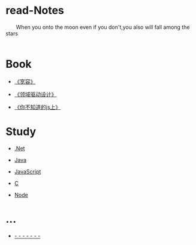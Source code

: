 # read-Notes 

&nbsp;&nbsp;&nbsp;&nbsp;&nbsp;&nbsp;&nbsp;When you onto the moon even if you don't,you also will fall among the stars</br>
 &nbsp;&nbsp;&nbsp;&nbsp;&nbsp;&nbsp;&nbsp;

#  Book
*  [《宽容》](./book/宽容.md)

*  [《领域驱动设计》](./book/领域驱动设计.md)

*  [《你不知道的js上》](./book/你不知道的JS上.md)


# Study

*  [.Net](./vedio/.Net.md)

*  [Java](./vedio/java.md)

*  [JavaScript](./vedio/JavaScript.md)

*  [C](./vedio/C.md)

*  [Node](./vedio/Node.md)



# ...

*  [- - - - - - -](./work/_question.md)

